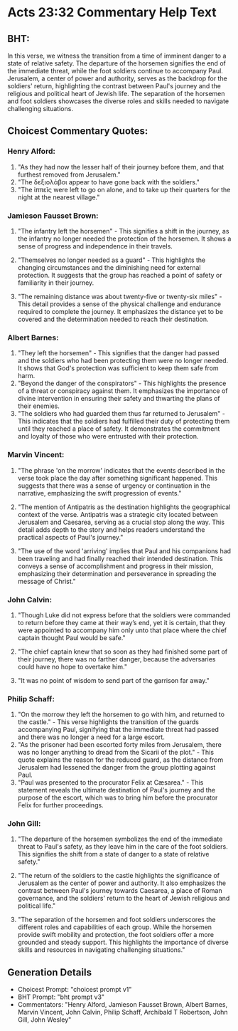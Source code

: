 # Acts 23:32 Commentary Help Text

## BHT:
In this verse, we witness the transition from a time of imminent danger to a state of relative safety. The departure of the horsemen signifies the end of the immediate threat, while the foot soldiers continue to accompany Paul. Jerusalem, a center of power and authority, serves as the backdrop for the soldiers' return, highlighting the contrast between Paul's journey and the religious and political heart of Jewish life. The separation of the horsemen and foot soldiers showcases the diverse roles and skills needed to navigate challenging situations.

## Choicest Commentary Quotes:
### Henry Alford:
1. "As they had now the lesser half of their journey before them, and that furthest removed from Jerusalem."
2. "The δεξιολάβοι appear to have gone back with the soldiers."
3. "The ἱππεῖς were left to go on alone, and to take up their quarters for the night at the nearest village."

### Jamieson Fausset Brown:
1. "The infantry left the horsemen" - This signifies a shift in the journey, as the infantry no longer needed the protection of the horsemen. It shows a sense of progress and independence in their travels.

2. "Themselves no longer needed as a guard" - This highlights the changing circumstances and the diminishing need for external protection. It suggests that the group has reached a point of safety or familiarity in their journey.

3. "The remaining distance was about twenty-five or twenty-six miles" - This detail provides a sense of the physical challenge and endurance required to complete the journey. It emphasizes the distance yet to be covered and the determination needed to reach their destination.

### Albert Barnes:
1. "They left the horsemen" - This signifies that the danger had passed and the soldiers who had been protecting them were no longer needed. It shows that God's protection was sufficient to keep them safe from harm.
2. "Beyond the danger of the conspirators" - This highlights the presence of a threat or conspiracy against them. It emphasizes the importance of divine intervention in ensuring their safety and thwarting the plans of their enemies.
3. "The soldiers who had guarded them thus far returned to Jerusalem" - This indicates that the soldiers had fulfilled their duty of protecting them until they reached a place of safety. It demonstrates the commitment and loyalty of those who were entrusted with their protection.

### Marvin Vincent:
1. "The phrase 'on the morrow' indicates that the events described in the verse took place the day after something significant happened. This suggests that there was a sense of urgency or continuation in the narrative, emphasizing the swift progression of events."

2. "The mention of Antipatris as the destination highlights the geographical context of the verse. Antipatris was a strategic city located between Jerusalem and Caesarea, serving as a crucial stop along the way. This detail adds depth to the story and helps readers understand the practical aspects of Paul's journey."

3. "The use of the word 'arriving' implies that Paul and his companions had been traveling and had finally reached their intended destination. This conveys a sense of accomplishment and progress in their mission, emphasizing their determination and perseverance in spreading the message of Christ."

### John Calvin:
1. "Though Luke did not express before that the soldiers were commanded to return before they came at their way’s end, yet it is certain, that they were appointed to accompany him only unto that place where the chief captain thought Paul would be safe." 

2. "The chief captain knew that so soon as they had finished some part of their journey, there was no farther danger, because the adversaries could have no hope to overtake him." 

3. "It was no point of wisdom to send part of the garrison far away."

### Philip Schaff:
1. "On the morrow they left the horsemen to go with him, and returned to the castle." - This verse highlights the transition of the guards accompanying Paul, signifying that the immediate threat had passed and there was no longer a need for a large escort.
2. "As the prisoner had been escorted forty miles from Jerusalem, there was no longer anything to dread from the Sicarii of the plot." - This quote explains the reason for the reduced guard, as the distance from Jerusalem had lessened the danger from the group plotting against Paul.
3. "Paul was presented to the procurator Felix at Cæsarea." - This statement reveals the ultimate destination of Paul's journey and the purpose of the escort, which was to bring him before the procurator Felix for further proceedings.

### John Gill:
1. "The departure of the horsemen symbolizes the end of the immediate threat to Paul's safety, as they leave him in the care of the foot soldiers. This signifies the shift from a state of danger to a state of relative safety." 

2. "The return of the soldiers to the castle highlights the significance of Jerusalem as the center of power and authority. It also emphasizes the contrast between Paul's journey towards Caesarea, a place of Roman governance, and the soldiers' return to the heart of Jewish religious and political life." 

3. "The separation of the horsemen and foot soldiers underscores the different roles and capabilities of each group. While the horsemen provide swift mobility and protection, the foot soldiers offer a more grounded and steady support. This highlights the importance of diverse skills and resources in navigating challenging situations."


## Generation Details
- Choicest Prompt: "choicest prompt v1"
- BHT Prompt: "bht prompt v3"
- Commentators: "Henry Alford, Jamieson Fausset Brown, Albert Barnes, Marvin Vincent, John Calvin, Philip Schaff, Archibald T Robertson, John Gill, John Wesley"
